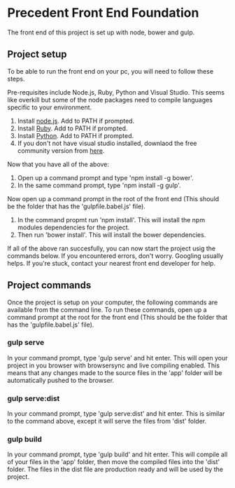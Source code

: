 # Precedent Front End Foundation
The front end of this project is set up with node, bower and gulp.

## Project setup
To be able to run the front end on your pc, you will need to follow these steps.

Pre-requisites include Node.js, Ruby, Python and Visual Studio. This seems like overkill but some of the node packages need to compile languages specific to your environment.
 1. Install [node.js](https://nodejs.org/en/download/). Add to PATH if prompted.
 2. Install [Ruby](http://rubyinstaller.org/). Add to PATH if prompted.
 3. Install [Python](https://www.python.org/downloads/). Add to PATH if prompted.
 4. If you don't not have visual studio installed, downlaod the free community version from [here](https://www.visualstudio.com/en-us/downloads/download-visual-studio-vs.aspx).

Now that you have all of the above:
 1. Open up a command prompt and type 'npm install -g bower'.
 2. In the same command prompt, type 'npm install -g gulp'.

Now open up a command prompt in the root of the front end (This should be the folder that has the 'gulpfile.babel.js' file).
 1. In the command propmt run 'npm install'. This will install the npm modules dependencies for the project.
 2. Then run 'bower install'. This will install the bower dependencies.

If all of the above ran succesfully, you can now start the project usig the commands below.
If you encountered errors, don't worry. Googling usually helps. If you're stuck, contact your nearest front end developer for help.

## Project commands
Once the project is setup on your computer, the following commands are available from the command line. To run these commands, open up a command prompt at the root for the front end (This should be the folder that has the 'gulpfile.babel.js' file).
### gulp serve
In your command prompt, type 'gulp serve' and hit enter. This will open your project in you browser with browsersync and live compiling enabled. This means that any changes made to the source files in the 'app' folder will be automatically pushed to the browser.
### gulp serve:dist
In your command prompt, type 'gulp serve:dist' and hit enter. This is similar to the command above, except it will serve the files from 'dist' folder.
### gulp build
In your command prompt, type 'gulp build' and hit enter. This will compile all of your files in the 'app' folder, then move the compiled files into the 'dist' folder. The files in the dist file are production ready and will be used by the project.
